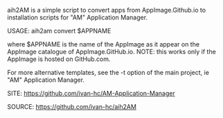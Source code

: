 
 aih2AM is a simple script to convert apps from AppImage.Github.io
 to installation scripts for "AM" Application Manager.
 
 USAGE: aih2am convert $APPNAME
 
 where $APPNAME is the name of the AppImage as it appear on the 
 AppImage catalogue of AppImage.GitHub.io.
 NOTE: this works only if the AppImage is hosted on GitHub.com.

 For more alternative templates, see the -t option of the main 
 project, ie "AM" Application Manager.
 
 SITE: https://github.com/ivan-hc/AM-Application-Manager

 SOURCE: https://github.com/ivan-hc/aih2AM
